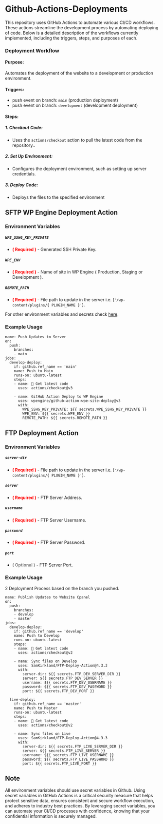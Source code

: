 # Github-Actions-Deployments

This repository uses GitHub Actions to automate various CI/CD workflows. These actions streamline the development process by automating deploying of code. Below is a detailed description of the workflows currently implemented, including the triggers, steps, and purposes of each.

### Deployment Workflow

#### Purpose:
Automates the deployment of the website to a development or production environment.

#### Triggers:
- push event on branch: `main` (production deployment)
- push event on branch: `development` (development deployment)

#### Steps:

##### 1. Checkout Code:
- Uses the `actions/checkout` action to pull the latest code from the repository..

##### 2. Set Up Environment:
- Configures the deployment environment, such as setting up server credentials.

##### 3. Deploy Code:
- Deploys the files to the specified environment 

## SFTP WP Engine Deployment Action

### Environment Variables

##### `WPE_SSHG_KEY_PRIVATE`
- <b style="color:red;">( Required )</b> - Generated SSH Private Key. 

##### `WPE_ENV`
- <b style="color:red;">( Required )</b> - Name of site in WP Engine ( Production, Staging or Development ). 

##### `REMOTE_PATH`
- <b style="color:red;">( Required )</b> - File path to update in the server i.e. (` '/wp-content/plugins/{ PLUGIN_NAME }' `).

For other environment variables and secrets check <a href="https://wpengine.com/support/github-action-deploy/" target="_blank">here</a>.

### Example Usage

```
name: Push Updates to Server
on:
  push:
    branches:
    - main
jobs:
  develop-deploy:
    if: github.ref_name == 'main'
    name: Push to Main
    runs-on: ubuntu-latest
    steps:
    - name: 🚚 Get latest code
      uses: actions/checkout@v3

    - name: GitHub Action Deploy to WP Engine
      uses: wpengine/github-action-wpe-site-deploy@v3
      with:
        WPE_SSHG_KEY_PRIVATE: ${{ secrets.WPE_SSHG_KEY_PRIVATE }} 
        WPE_ENV: ${{ secrets.WPE_ENV }}
        REMOTE_PATH: ${{ secrets.REMOTE_PATH }}
```

## FTP Deployment Action

### Environment Variables

##### `server-dir`
- <b style="color:red;">( Required )</b> - File path to update in the server i.e. (` '/wp-content/plugins/{ PLUGIN_NAME }' `). 

##### `server`
- <b style="color:red;">( Required )</b> - FTP Server Address. 

##### `username`
- <b style="color:red;">( Required )</b> - FTP Server Username.

##### `password`
- <b style="color:red;">( Required )</b> - FTP Server Password.

##### `port`
- <b style="color:gray;">( Optional )</b> - FTP Server Port.

### Example Usage
2 Deployment Process based on the branch you pushed.

```
name: Publish Updates to Website Cpanel
on:
  push:
    branches:
    - develop
    - master
jobs:
  develop-deploy:
    if: github.ref_name == 'develop'
    name: Push to Develop
    runs-on: ubuntu-latest
    steps:
    - name: 🚚 Get latest code
      uses: actions/checkout@v2

    - name: Sync files on Develop
      uses: SamKirkland/FTP-Deploy-Action@4.3.3
      with:
        server-dir: ${{ secrets.FTP_DEV_SERVER_DIR }}
        server: ${{ secrets.FTP_DEV_SERVER }}
        username: ${{ secrets.FTP_DEV_USERNAME }}
        password: ${{ secrets.FTP_DEV_PASSWORD }}
        port: ${{ secrets.FTP_DEV_PORT }}

  live-deploy:
    if: github.ref_name == 'master'
    name: Push to Master
    runs-on: ubuntu-latest
    steps:
    - name: 🚚 Get latest code
      uses: actions/checkout@v2

    - name: Sync files on Live
      uses: SamKirkland/FTP-Deploy-Action@4.3.3
      with:
        server-dir: ${{ secrets.FTP_LIVE_SERVER_DIR }}
        server: ${{ secrets.FTP_LIVE_SERVER }}
        username: ${{ secrets.FTP_LIVE_USERNAME }}
        password: ${{ secrets.FTP_LIVE_PASSWORD }}
        port: ${{ secrets.FTP_LIVE_PORT }}
```

## Note

All environment variables should use secret variables in Github. Using secret variables in GitHub Actions is a critical security measure that helps protect sensitive data, ensures consistent and secure workflow execution, and adheres to industry best practices. By leveraging secret variables, you can automate your CI/CD processes with confidence, knowing that your confidential information is securely managed.